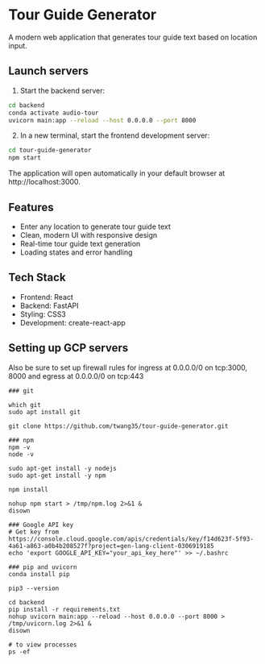 # Tour Guide Generator

A modern web application that generates tour guide text based on location input.

## Launch servers

1. Start the backend server:
```bash
cd backend
conda activate audio-tour
uvicorn main:app --reload --host 0.0.0.0 --port 8000
```

2. In a new terminal, start the frontend development server:
```bash
cd tour-guide-generator
npm start
```

The application will open automatically in your default browser at http://localhost:3000.

## Features

- Enter any location to generate tour guide text
- Clean, modern UI with responsive design
- Real-time tour guide text generation
- Loading states and error handling

## Tech Stack

- Frontend: React
- Backend: FastAPI
- Styling: CSS3
- Development: create-react-app

## Setting up GCP servers

Also be sure to set up firewall rules for ingress at 0.0.0.0/0 on tcp:3000, 8000
and egress at 0.0.0.0/0 on tcp:443

```
### git

which git
sudo apt install git

git clone https://github.com/twang35/tour-guide-generator.git

### npm 
npm -v
node -v

sudo apt-get install -y nodejs
sudo apt-get install -y npm

npm install

nohup npm start > /tmp/npm.log 2>&1 &
disown

### Google API key
# Get key from https://console.cloud.google.com/apis/credentials/key/f14d623f-5f93-4a61-a863-a0b4b208527f?project=gen-lang-client-0306919185
echo 'export GOOGLE_API_KEY="your_api_key_here"' >> ~/.bashrc

### pip and uvicorn
conda install pip

pip3 --version

cd backend
pip install -r requirements.txt
nohup uvicorn main:app --reload --host 0.0.0.0 --port 8000 > /tmp/uvicorn.log 2>&1 &
disown

# to view processes
ps -ef
```